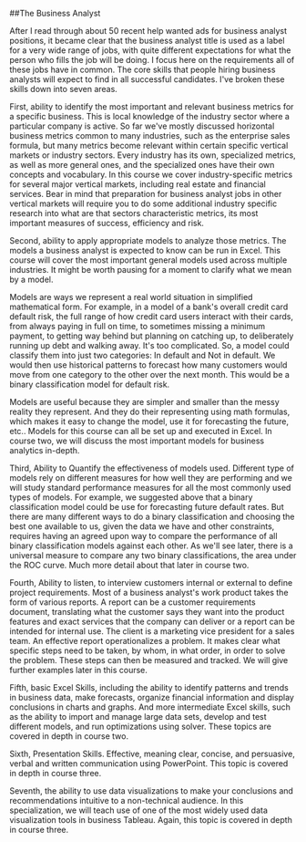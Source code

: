##The Business Analyst

After I read through about 50 recent help wanted ads for business analyst positions, it became clear that the business analyst title is used as a label for a very wide range of jobs, with quite different expectations for what the person who fills the job will be doing. I focus here on the requirements all of these jobs have in common. The core skills that people hiring business analysts will expect to find in all successful candidates. I've broken these skills down into seven areas.

First, ability to identify the most important and relevant business metrics for a specific business. This is local knowledge of the industry sector where a particular company is active. So far we've mostly discussed horizontal business metrics common to many industries, such as the enterprise sales formula, but many metrics become relevant within certain specific vertical markets or industry sectors. Every industry has its own, specialized metrics, as well as more general ones, and the specialized ones have their own concepts and vocabulary. In this course we cover industry-specific metrics for several major vertical markets, including real estate and financial services. Bear in mind that preparation for business analyst jobs in other vertical markets will require you to do some additional industry specific research into what are that sectors characteristic metrics, its most important measures of success, efficiency and risk.

Second, ability to apply appropriate models to analyze those metrics. The models a business analyst is expected to know can be run in Excel. This course will cover the most important general models used across multiple industries. It might be worth pausing for a moment to clarify what we mean by a model.

Models are ways we represent a real world situation in simplified mathematical form. For example, in a model of a bank's overall credit card default risk, the full range of how credit card users interact with their cards, from always paying in full on time, to sometimes missing a minimum payment, to getting way behind but planning on catching up, to deliberately running up debt and walking away. It's too complicated. So, a model could classify them into just two categories: In default and Not in default. We would then use historical patterns to forecast how many customers would move from one category to the other over the next month. This would be a binary classification model for default risk.

Models are useful because they are simpler and smaller than the messy reality they represent. And they do their representing using math formulas, which makes it easy to change the model, use it for forecasting the future, etc.. Models for this course can all be set up and executed in Excel. In course two, we will discuss the most important models for business analytics in-depth.

Third, Ability to Quantify the effectiveness of models used. Different type of models rely on different measures for how well they are performing and we will study standard performance measures for all the most commonly used types of models. For example, we suggested above that a binary classification model could be use for forecasting future default rates. But there are many different ways to do a binary classification and choosing the best one available to us, given the data we have and other constraints, requires having an agreed upon way to compare the performance of all binary classification models against each other. As we'll see later, there is a universal measure to compare any two binary classifications, the area under the ROC curve. Much more detail about that later in course two.

Fourth, Ability to listen, to interview customers internal or external to define project requirements. Most of a business analyst's work product takes the form of various reports. A report can be a customer requirements document, translating what the customer says they want into the product features and exact services that the company can deliver or a report can be intended for internal use. The client is a marketing vice president for a sales team. An effective report operationalizes a problem. It makes clear what specific steps need to be taken, by whom, in what order, in order to solve the problem. These steps can then be measured and tracked. We will give further examples later in this course.

Fifth, basic Excel Skills, including the ability to identify patterns and trends in business data, make forecasts, organize financial information and display conclusions in charts and graphs. And more intermediate Excel skills, such as the ability to import and manage large data sets, develop and test different models, and run optimizations using solver. These topics are covered in depth in course two.

Sixth, Presentation Skills. Effective, meaning clear, concise, and persuasive, verbal and written communication using PowerPoint. This topic is covered in depth in course three.

Seventh, the ability to use data visualizations to make your conclusions and recommendations intuitive to a non-technical audience. In this specialization, we will teach use of one of the most widely used data visualization tools in business Tableau. Again, this topic is covered in depth in course three.
